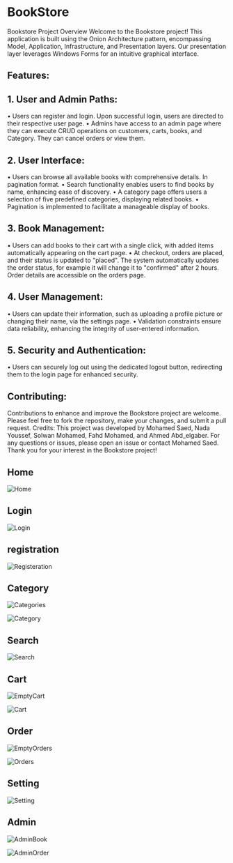 # BookStore
Bookstore Project Overview
Welcome to the Bookstore project! This application is built using the Onion Architecture pattern, encompassing Model, Application, Infrastructure, and Presentation layers. Our presentation layer leverages Windows Forms for an intuitive graphical interface.

## Features:
## 1.	User and Admin Paths:
•	Users can register and login. Upon successful login, users are directed to their respective user page.
•	Admins have access to an admin page where they can execute CRUD operations on customers, carts, books, and Category. They can cancel orders or view them.

## 2.	User Interface:
•	Users can browse all available books with comprehensive details. In pagination format.
•	Search functionality enables users to find books by name, enhancing ease of discovery.
•	A category page offers users a selection of five predefined categories, displaying related books.
•	Pagination is implemented to facilitate a manageable display of books.

## 3.	Book Management:
•	Users can add books to their cart with a single click, with added items automatically appearing on the cart page.
•	At checkout, orders are placed, and their status is updated to "placed". The system automatically updates the order status, for example it will change it to "confirmed" after 2 hours. Order details are accessible on the orders page.

## 4.	User Management:
•	Users can update their information, such as uploading a profile picture or changing their name, via the settings page.
•	Validation constraints ensure data reliability, enhancing the integrity of user-entered information.

## 5.	Security and Authentication:
•	Users can securely log out using the dedicated logout button, redirecting them to the login page for enhanced security.

## Contributing:
Contributions to enhance and improve the Bookstore project are welcome. Please feel free to fork the repository, make your changes, and submit a pull request.
Credits:
This project was developed by Mohamed Saed, Nada Youssef, Solwan Mohamed, Fahd Mohamed, and Ahmed Abd_elgaber.
For any questions or issues, please open an issue or contact Mohamed Saed. Thank you for your interest in the Bookstore project!


## Home

![Home](https://github.com/Mohammed-Said/VisualProject/assets/40707481/a93d45c1-9b07-4b83-a571-1409a84062fa)

## Login
![Login](https://github.com/Mohammed-Said/VisualProject/assets/40707481/6b1bada4-b843-4d8e-a8df-ec75707be70f)

## registration
![Registeration](https://github.com/Mohammed-Said/VisualProject/assets/40707481/6248bdbe-8b9d-4b56-9ef9-668057a3d70a)

## Category
![Categories](https://github.com/Mohammed-Said/VisualProject/assets/40707481/376d376a-fd93-4be3-901b-d091ea625005)

![Category](https://github.com/Mohammed-Said/VisualProject/assets/40707481/9dd06a09-54dc-4b63-9a10-ab7419e6a8b0)

## Search

![Search](https://github.com/Mohammed-Said/VisualProject/assets/40707481/18a42531-652c-43ca-b5d5-a5a9d525be48)

## Cart
![EmptyCart](https://github.com/Mohammed-Said/VisualProject/assets/40707481/31fb877c-f244-4a02-83d9-5ad4b242dc75)

![Cart](https://github.com/Mohammed-Said/VisualProject/assets/40707481/1445ef2a-5895-4c3d-a6d8-8bea76de3357)

## Order

![EmptyOrders](https://github.com/Mohammed-Said/VisualProject/assets/40707481/f3ef556e-1052-4752-b323-febd03bafdac)

![Orders](https://github.com/Mohammed-Said/VisualProject/assets/40707481/38132c27-4c03-4aea-b776-a11877b1cf8b)

## Setting

![Setting](https://github.com/Mohammed-Said/VisualProject/assets/40707481/89e6e1ed-6c34-4cd0-8d45-bf2021810ba6)

## Admin

![AdminBook](https://github.com/Mohammed-Said/VisualProject/assets/40707481/10b7f86e-8e4d-4be1-87d5-c9d39d57d06d)

![AdminOrder](https://github.com/Mohammed-Said/VisualProject/assets/40707481/d3b08991-8da7-4650-b61a-4406cd1aa200)




